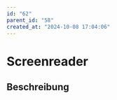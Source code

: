 ```yaml
---
id: "62"
parent_id: "58"
created_at: "2024-10-08 17:04:06"
---
```


# Screenreader

## Beschreibung

